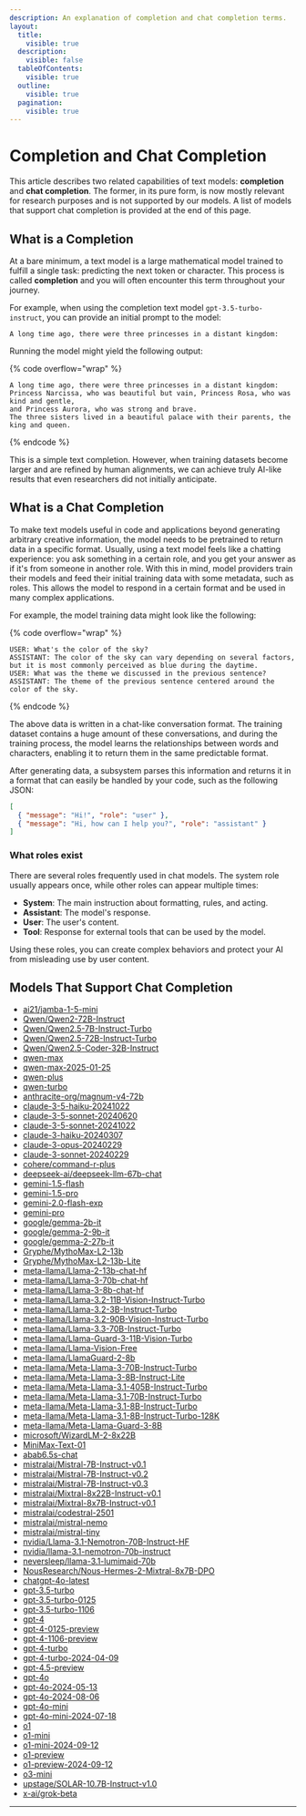 ```yaml
---
description: An explanation of completion and chat completion terms.
layout:
  title:
    visible: true
  description:
    visible: false
  tableOfContents:
    visible: true
  outline:
    visible: true
  pagination:
    visible: true
---
```


# Completion and Chat Completion

This article describes two related capabilities of text models: **completion** and **chat completion**. The former, in its pure form, is now mostly relevant for research purposes and is not supported by our models. A list of models that support chat completion is provided at the end of this page.

## What is a Completion

At a bare minimum, a text model is a large mathematical model trained to fulfill a single task: predicting the next token or character. This process is called **completion** and you will often encounter this term throughout your journey.

For example, when using the completion text model `gpt-3.5-turbo-instruct`, you can provide an initial prompt to the model:

```
A long time ago, there were three princesses in a distant kingdom:
```

Running the model might yield the following output:

{% code overflow="wrap" %}
```
A long time ago, there were three princesses in a distant kingdom: 
Princess Narcissa, who was beautiful but vain, Princess Rosa, who was kind and gentle, 
and Princess Aurora, who was strong and brave. 
The three sisters lived in a beautiful palace with their parents, the king and queen.
```
{% endcode %}

This is a simple text completion. However, when training datasets become larger and are refined by human alignments, we can achieve truly AI-like results that even researchers did not initially anticipate.

## What is a Chat Completion

To make text models useful in code and applications beyond generating arbitrary creative information, the model needs to be pretrained to return data in a specific format. Usually, using a text model feels like a chatting experience: you ask something in a certain role, and you get your answer as if it's from someone in another role. With this in mind, model providers train their models and feed their initial training data with some metadata, such as roles. This allows the model to respond in a certain format and be used in many complex applications.

For example, the model training data might look like the following:

{% code overflow="wrap" %}
```
USER: What's the color of the sky?
ASSISTANT: The color of the sky can vary depending on several factors, but it is most commonly perceived as blue during the daytime.
USER: What was the theme we discussed in the previous sentence?
ASSISTANT: The theme of the previous sentence centered around the color of the sky.
```
{% endcode %}

The above data is written in a chat-like conversation format. The training dataset contains a huge amount of these conversations, and during the training process, the model learns the relationships between words and characters, enabling it to return them in the same predictable format.

After generating data, a subsystem parses this information and returns it in a format that can easily be handled by your code, such as the following JSON:

```json
[
  { "message": "Hi!", "role": "user" },
  { "message": "Hi, how can I help you?", "role": "assistant" }
]
```

### What roles exist

There are several roles frequently used in chat models. The system role usually appears once, while other roles can appear multiple times:

* **System**: The main instruction about formatting, rules, and acting.
* **Assistant**: The model's response.
* **User**: The user's content.
* **Tool**: Response for external tools that can be used by the model.

Using these roles, you can create complex behaviors and protect your AI from misleading use by user content.

## Models That Support Chat Completion

* [ai21/jamba-1-5-mini](../api-references/text-models-llm/AI21-Labs/jamba-1-5-mini.md)
* [Qwen/Qwen2-72B-Instruct](../api-references/text-models-llm/Alibaba-Cloud/Qwen2-72B-Instruct.md)
* [Qwen/Qwen2.5-7B-Instruct-Turbo](../api-references/text-models-llm/Alibaba-Cloud/Qwen2.5-7B-Instruct-Turbo.md)
* [Qwen/Qwen2.5-72B-Instruct-Turbo](../api-references/text-models-llm/Alibaba-Cloud/Qwen2.5-72B-Instruct-Turbo.md)
* [Qwen/Qwen2.5-Coder-32B-Instruct](../api-references/text-models-llm/Alibaba-Cloud/Qwen2.5-Coder-32B-Instruct.md)
* [qwen-max](../api-references/text-models-llm/Alibaba-Cloud/qwen-max.md)
* [qwen-max-2025-01-25](../api-references/text-models-llm/Alibaba-Cloud/qwen-max.md)
* [qwen-plus](../api-references/text-models-llm/Alibaba-Cloud/qwen-plus.md)
* [qwen-turbo](../api-references/text-models-llm/Alibaba-Cloud/qwen-turbo.md)
* [anthracite-org/magnum-v4-72b](../api-references/text-models-llm/Anthracite/magnum-v4.md)
* [claude-3-5-haiku-20241022](../api-references/text-models-llm/Anthropic/claude-3-5-haiku.md)
* [claude-3-5-sonnet-20240620](../api-references/text-models-llm/Anthropic/claude-3-5-sonnet.md)
* [claude-3-5-sonnet-20241022](../api-references/text-models-llm/Anthropic/claude-3-5-sonnet.md)
* [claude-3-haiku-20240307](../api-references/text-models-llm/Anthropic/claude-3-haiku.md)
* [claude-3-opus-20240229](../api-references/text-models-llm/Anthropic/claude-3-opus.md)
* [claude-3-sonnet-20240229](../api-references/text-models-llm/Anthropic/claude-3-sonnet.md)
* [cohere/command-r-plus](../api-references/text-models-llm/Cohere/command-r-plus.md)
* [deepseek-ai/deepseek-llm-67b-chat](../api-references/text-models-llm/DeepSeek/deepseek-chat.md)
* [gemini-1.5-flash](../api-references/text-models-llm/Google/gemini-1.5-flash.md)
* [gemini-1.5-pro](../api-references/text-models-llm/Google/gemini-1.5-pro.md)
* [gemini-2.0-flash-exp](../api-references/text-models-llm/Google/gemini-2.0-flash-exp.md)
* [gemini-pro](../api-references/text-models-llm/Google/gemini-pro.md)
* [google/gemma-2b-it](../api-references/text-models-llm/Google/gemma-2b-it.md)
* [google/gemma-2-9b-it](../api-references/text-models-llm/Google/gemma-2-9b-it.md)
* [google/gemma-2-27b-it](../api-references/text-models-llm/Google/gemma-2-27b-it.md)
* [Gryphe/MythoMax-L2-13b](../api-references/text-models-llm/Gryphe/MythoMax-L2-13b.md)
* [Gryphe/MythoMax-L2-13b-Lite](../api-references/text-models-llm/Gryphe/MythoMax-L2-13b-Lite.md)
* [meta-llama/Llama-2-13b-chat-hf](../api-references/text-models-llm/Meta/Llama-2-13b-chat-hf.md)
* [meta-llama/Llama-3-70b-chat-hf](../api-references/text-models-llm/Meta/Llama-3-chat-hf.md)
* [meta-llama/Llama-3-8b-chat-hf](../api-references/text-models-llm/Meta/Llama-3-chat-hf.md)
* [meta-llama/Llama-3.2-11B-Vision-Instruct-Turbo](../api-references/text-models-llm/Meta/Llama-3.2-11B-Vision-Instruct-Turbo.md)
* [meta-llama/Llama-3.2-3B-Instruct-Turbo](../api-references/text-models-llm/Meta/Llama-3.2-3B-Instruct-Turbo.md)
* [meta-llama/Llama-3.2-90B-Vision-Instruct-Turbo](../api-references/text-models-llm/Meta/Llama-3.2-90B-Vision-Instruct-Turbo.md)
* [meta-llama/Llama-3.3-70B-Instruct-Turbo](../api-references/text-models-llm/Meta/Llama-3.3-70B-Instruct-Turbo.md)
* [meta-llama/Llama-Guard-3-11B-Vision-Turbo](../api-references/moderation-safety-models/Meta/Llama-Guard-3-11B-Vision-Turbo.md)
* [meta-llama/Llama-Vision-Free](../api-references/text-models-llm/Meta/Llama-Vision-Free.md)
* [meta-llama/LlamaGuard-2-8b](../api-references/moderation-safety-models/Meta/LlamaGuard-2-8b.md)
* [meta-llama/Meta-Llama-3-70B-Instruct-Turbo](../api-references/text-models-llm/Meta/Meta-Llama-3-70B-Instruct-Turbo.md)
* [meta-llama/Meta-Llama-3-8B-Instruct-Lite](../api-references/text-models-llm/Meta/Meta-Llama-3-8B-Instruct-Lite.md)
* [meta-llama/Meta-Llama-3.1-405B-Instruct-Turbo](../api-references/text-models-llm/Meta/Meta-Llama-3.1-405B-Instruct-Turbo.md)
* [meta-llama/Meta-Llama-3.1-70B-Instruct-Turbo](../api-references/text-models-llm/Meta/Meta-Llama-3.1-70B-Instruct-Turbo.md)
* [meta-llama/Meta-Llama-3.1-8B-Instruct-Turbo](../api-references/text-models-llm/Meta/Meta-Llama-3.1-8B-Instruct-Turbo.md)
* [meta-llama/Meta-Llama-3.1-8B-Instruct-Turbo-128K](../api-references/text-models-llm/Meta/Meta-Llama-3.1-8B-Instruct-Turbo.md)
* [meta-llama/Meta-Llama-Guard-3-8B](../api-references/moderation-safety-models/Meta/Meta-Llama-Guard-3-8B.md)
* [microsoft/WizardLM-2-8x22B](../api-references/text-models-llm/Microsoft/WizardLM-2-8x22B.md)
* [MiniMax-Text-01](../api-references/text-models-llm/MiniMax/text-01.md)
* [abab6.5s-chat](../api-references/text-models-llm/MiniMax/abab6.5s-chat.md)
* [mistralai/Mistral-7B-Instruct-v0.1](../api-references/text-models-llm/Mistral-AI/Mistral-7B-Instruct.md)
* [mistralai/Mistral-7B-Instruct-v0.2](../api-references/text-models-llm/Mistral-AI/Mistral-7B-Instruct.md)
* [mistralai/Mistral-7B-Instruct-v0.3](../api-references/text-models-llm/Mistral-AI/Mistral-7B-Instruct.md)
* [mistralai/Mixtral-8x22B-Instruct-v0.1](../api-references/text-models-llm/Mistral-AI/Mixtral-8x22B-Instruct.md)
* [mistralai/Mixtral-8x7B-Instruct-v0.1](../api-references/text-models-llm/Mistral-AI/Mixtral-8x7B-Instruct-v0.1.md)
* [mistralai/codestral-2501](../api-references/text-models-llm/Mistral-AI/codestral-2501.md)
* [mistralai/mistral-nemo](../api-references/text-models-llm/Mistral-AI/mistral-nemo.md)
* [mistralai/mistral-tiny](../api-references/text-models-llm/Mistral-AI/mistral-tiny.md)
* [nvidia/Llama-3.1-Nemotron-70B-Instruct-HF](../api-references/text-models-llm/NVIDIA/Llama-3.1-Nemotron-70B-Instruct-HF.md)
* [nvidia/llama-3.1-nemotron-70b-instruct](../api-references/text-models-llm/NVIDIA/Llama-3.1-Nemotron-70B-Instruct-HF.md)
* [neversleep/llama-3.1-lumimaid-70b](../api-references/text-models-llm/NeverSleep/llama-3.1-lumimaid.md)
* [NousResearch/Nous-Hermes-2-Mixtral-8x7B-DPO](../api-references/text-models-llm/NousResearch/Nous-Hermes-2-Mixtral-8x7B-DPO.md)
* [chatgpt-4o-latest](../api-references/text-models-llm/OpenAI/gpt-4o.md)
* [gpt-3.5-turbo](../api-references/text-models-llm/OpenAI/gpt-3.5-turbo.md)
* [gpt-3.5-turbo-0125](../api-references/text-models-llm/OpenAI/gpt-3.5-turbo.md)
* [gpt-3.5-turbo-1106](../api-references/text-models-llm/OpenAI/gpt-3.5-turbo.md)
* [gpt-4](../api-references/text-models-llm/OpenAI/gpt-4.md)
* [gpt-4-0125-preview](../api-references/text-models-llm/OpenAI/gpt-4-preview.md)
* [gpt-4-1106-preview](../api-references/text-models-llm/OpenAI/gpt-4-preview.md)
* [gpt-4-turbo](../api-references/text-models-llm/OpenAI/gpt-4-turbo.md)
* [gpt-4-turbo-2024-04-09](../api-references/text-models-llm/OpenAI/gpt-4-turbo.md)
* [gpt-4.5-preview](../api-references/text-models-llm/OpenAI/gpt-4.5-preview.md)
* [gpt-4o](../api-references/text-models-llm/OpenAI/gpt-4o.md)
* [gpt-4o-2024-05-13](../api-references/text-models-llm/OpenAI/gpt-4o.md)
* [gpt-4o-2024-08-06](../api-references/text-models-llm/OpenAI/gpt-4o.md)
* [gpt-4o-mini](../api-references/text-models-llm/OpenAI/gpt-4o-mini.md)
* [gpt-4o-mini-2024-07-18](../api-references/text-models-llm/OpenAI/gpt-4o-mini.md)
* [o1](../api-references/text-models-llm/OpenAI/o1.md)
* [o1-mini](../api-references/text-models-llm/OpenAI/o1-mini.md)
* [o1-mini-2024-09-12](../api-references/text-models-llm/OpenAI/o1-mini.md)
* [o1-preview](../api-references/text-models-llm/OpenAI/o1-preview.md)
* [o1-preview-2024-09-12](../api-references/text-models-llm/OpenAI/o1-preview.md)
* [o3-mini](../api-references/text-models-llm/OpenAI/o3-mini.md)
* [upstage/SOLAR-10.7B-Instruct-v1.0](../api-references/text-models-llm/Upstage-AI/SOLAR-10.7B-Instruct.md)
* [x-ai/grok-beta](../api-references/text-models-llm/xAI/grok-beta.md)

***
